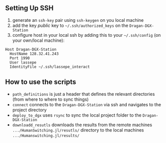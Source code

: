 ## Setting Up SSH

1. generate an `ssh-key` pair using `ssh-keygen` on you local machine
2. add the key *public* key to `~/.ssh/authorized_keys` on the `Dragan-DGX-Station`
3. configure host in your local ssh by adding this to your `~/.ssh/config` (on your own/local machine):
```
Host Dragan-DGX-Station
  HostName 128.32.41.243
  Port 1990
  User lassepe
  IdentityFile ~/.ssh/lassepe_interact
```

## How to use the scripts

- `path_definitions` is just a header that defines the relevant directories (from where to where to sync things)
- `connect` connects to the `Dragan-DGX-Station` via ssh and navigates to the project directory
- `deploy_to_dgx` uses `rsync` to sync the local project folder to the `Dragan-DGX-Station`
- `downloadd_resutls` downloads the results from the remote machines `.../HumanSwitching.jl/resutls/` directory to the local machines `.../Humanswitching.jl/results/`
